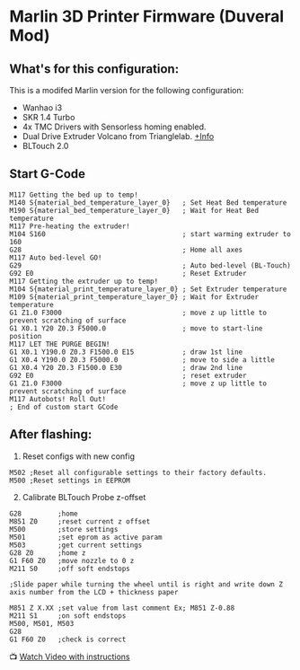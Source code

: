 # Marlin 3D Printer Firmware (Duveral Mod)
## What's for this configuration:
This is a modifed Marlin version for the following configuration:
- Wanhao i3
- SKR 1.4 Turbo
- 4x TMC Drivers with Sensorless homing enabled.
- Dual Drive Extruder Volcano from Trianglelab. [+Info](https://es.aliexpress.com/item/32946674846.html?gatewayAdapt=glo2esp)
- BLTouch 2.0

## Start G-Code
```gcode
M117 Getting the bed up to temp!
M140 S{material_bed_temperature_layer_0}   ; Set Heat Bed temperature
M190 S{material_bed_temperature_layer_0}   ; Wait for Heat Bed temperature
M117 Pre-heating the extruder!
M104 S160                                  ; start warming extruder to 160
G28                                        ; Home all axes
M117 Auto bed-level GO!
G29                                        ; Auto bed-level (BL-Touch)
G92 E0                                     ; Reset Extruder
M117 Getting the extruder up to temp!
M104 S{material_print_temperature_layer_0} ; Set Extruder temperature
M109 S{material_print_temperature_layer_0} ; Wait for Extruder temperature
G1 Z1.0 F3000                              ; move z up little to prevent scratching of surface
G1 X0.1 Y20 Z0.3 F5000.0                   ; move to start-line position
M117 LET THE PURGE BEGIN!
G1 X0.1 Y190.0 Z0.3 F1500.0 E15            ; draw 1st line
G1 X0.4 Y190.0 Z0.3 F5000.0                ; move to side a little
G1 X0.4 Y20 Z0.3 F1500.0 E30               ; draw 2nd line
G92 E0                                     ; reset extruder
G1 Z1.0 F3000                              ; move z up little to prevent scratching of surface
M117 Autobots! Roll Out!
; End of custom start GCode
```
## After flashing:
1. Reset configs with new config
```gcode
M502 ;Reset all configurable settings to their factory defaults.
M500 ;Reset settings in EEPROM
```

2. Calibrate BLTouch Probe z-offset
```gcode
G28         ;home
M851 Z0     ;reset current z offset
M500        ;store settings
M501        ;set eprom as active param
M503        ;get current settings
G28 Z0      ;home z
G1 F60 Z0   ;move nozzle to 0 z
M211 S0     ;off soft endstops

;Slide paper while turning the wheel until is right and write down Z axis number from the LCD + thickness paper

M851 Z X.XX ;set value from last comment Ex; M851 Z-0.88
M211 S1     ;on soft endstops
M500, M501, M503
G28
G1 F60 Z0   ;check is correct
```
:tv: [Watch Video with instructions](https://www.youtube.com/watch?v=y_1Kg45APko)

